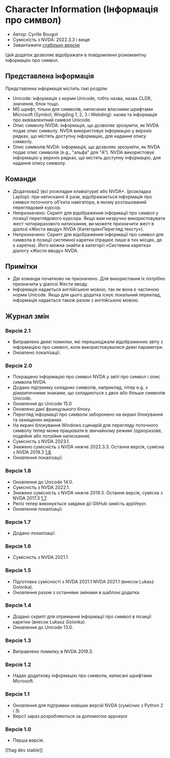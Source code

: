 # Character Information (Інформація про символ) #

* Автор: Cyrille Bougot
* Сумісність з NVDA: 2022.3.3 і вище
* Завантажити [стабільну версію][1]

Цей додаток дозволяє відображати в повідомленні різноманітну інформацію про
символ.

## Представлена інформація

Представлена інформація містить такі розділи:

* Unicode: інформація з норми Unicode, тобто назва, назва CLDR, значення,
  блок тощо.
* MS шрифт, тільки для символів, написаних власними шрифтами Microsoft
  (Symbol, Wingding 1, 2, 3 і Webding): назва та інформація про
  еквівалентний символ Unicode.
* Опис символу NVDA: інформація, що дозволяє зрозуміти, як NVDA подає опис
  символу. NVDA використовує інформацію у верхніх рядках, що містять
  доступну інформацію, для надання опису символу.
* Опис символів NVDA: інформація, що дозволяє зрозуміти, як NVDA подає опис
  символів (e.g., "альфа" для "A"). NVDA використовує інформацію у верхніх
  рядках, що містять доступну інформацію, для надання опису символу.


## Команди

* Додаткова2 (всі розкладки клавіатури) або NVDA+. (розкладка Laptop): при
  натисканні 4 рази, відображається інформація про символ поточного об'єкта
  навігатора, в якому розташований переглядовий курсор.
* Непризначено: Скрипт для відображення інформації про символ у позиції
  переглядового курсора. Якщо вам незручно використовувати жест
  чотириразового натискання, ви можете призначити жест в діалозі «Жести
  вводу» NVDA (Категорія«Перегляд тексту»).
* Непризначено: Скрипт для відображення інформації про символ для символа в
  позиції системної каретки (працює лише в тих місцях, де є каретка). Його
  можна знайти в категорії «Системна каретка» діалогу «Жести вводу» NVDA.

## Примітки

* Дві команди початково не призначено. Для використання їх потрібно
  призначити у діалозі Жести вводу.
* Інформація надається англійською мовою, так як вона є частиною норми
  Unicode. Якщо для цього додатка існує локальний переклад, інформація
  надається також разом з англійською мовою.


## Журнал змін

### Версія 2.1

* Виправлено деякі помилки, які перешкоджали відображенню звіту з
  інформацією про символ, коли використовувалися деякі параметри.
* Оновлено локалізації.

### Версія 2.0

* Покращено інформацію про символ NVDA у звіті про символ і опис символа
  NVDA.
* Додано підтримку складних символів, наприклад, літер e.g. з діакритичними
  знаками, що складаються з двох або більше символів Unicode.
* Оновлення до Unicode 15.0
* Оновлено дані французького блоку.
* Перегляд інформації про символи заборонено на екрані блокування та
  захищених екранах.
* На екрані блокування Windows сценарій для перегляду поточного символу
  тепер може працювати в звичайному режимі (одноразове, подвійне або
  потрійне натискання).
* Сумісність з NVDA 2023.1.
* Знижено сумісність з NVDA нижче 2022.3.3. Остання версія, сумісна з NVDA
  2019.3 [1.8][downloadVersion1.8].
* Оновлення локалізації.

### Версія 1.8

* Оновлення до Unicode 14.0.
* Сумісність з NVDA 2022.1.
* Знижено сумісність з NVDA нижче 2019.3. Остання версія, сумісна з NVDA
  2017.3 [1.7][downloadVersion1.7].
* Реліз тепер виконується завдяки дії GitHub замість appVeyor.
* Оновлення локалізації.

### Версія 1.7

* Додано локалізації.

### Версія 1.6

* Сумісність з NVDA 2021.1.

### Версія 1.5

* Підготовка сумісності з NVDA 2021.1 NVDA 2021.1 (внесок Lukasz Golonka).
* Оновлення разом з останніми змінами в шаблоні додатка.

### Версія 1.4

* Додано скрипт для отримання інформації про символ в позиції каретки
  (внесок Lukasz Golonka).
* Оновлення до Unicode 13.0.

### Версія 1.3

* Виправлено помилку в NVDA 2019.3.


### Версія 1.2

* Надає додаткову інформацію про символи, написані шрифтами Microsoft.


### Версія 1.1

* Оновлення для підтримки новіших версій NVDA (сумісних з Python 2 і 3)
* Версії зараз розробляються за допомогою appveyor


### Версія 1.0

* Перша версія.

[[!tag dev stable]]

[1]: https://www.nvaccess.org/addonStore/legacy?file=charInfo

[downloadVersion1.7]:
https://github.com/CyrilleB79/charInfo/releases/download/V1.7/charInfo-1.7.nvda-addon

[downloadVersion1.8]:
https://github.com/CyrilleB79/charInfo/releases/download/V1.8/charInfo-1.8.nvda-addon
